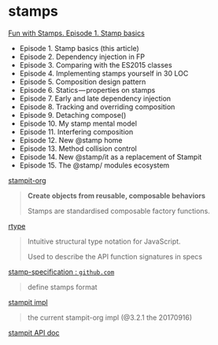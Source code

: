 # stamps

[Fun with Stamps. Episode 1. Stamp basics](https://medium.com/@koresar/fun-with-stamps-episode-1-stamp-basics-e0627d81efe0)

- Episode 1. Stamp basics (this article)
- Episode 2. Dependency injection in FP
- Episode 3. Comparing with the ES2015 classes
- Episode 4. Implementing stamps yourself in 30 LOC
- Episode 5. Composition design pattern
- Episode 6. Statics — properties on stamps
- Episode 7. Early and late dependency injection
- Episode 8. Tracking and overriding composition
- Episode 9. Detaching compose()
- Episode 10. My stamp mental model
- Episode 11. Interfering composition
- Episode 12. New @stamp home
- Episode 13. Method collision control
- Episode 14. New @stamp/it as a replacement of Stampit
- Episode 15. The @stamp/ modules ecosystem

[stampit-org](https://github.com/stampit-org)

> **Create objects from reusable, composable behaviors**
>
> Stamps are standardised composable factory functions.

[rtype](https://github.com/ericelliott/rtype#rtype)

> Intuitive structural type notation for JavaScript.
>
> Used to describe the API function signatures in specs

[stamp-specification : `github.com`](https://github.com/stampit-org/stamp-specification)

> define stamps format

[stampit impl](https://github.com/stampit-org/stampit)

> the current stampit-org impl (@3.2.1 the 20170916)

[stampit API doc](https://github.com/stampit-org/stampit/blob/master/docs/API.md)
